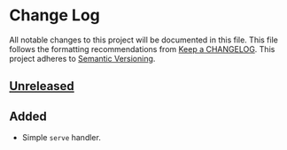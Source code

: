 # Change Log
All notable changes to this project will be documented in this file. This file
follows the formatting recommendations from [Keep a
CHANGELOG](http://keepachangelog.com/). This project adheres to [Semantic
Versioning](http://semver.org/).

## [Unreleased][unreleased]
## Added
- Simple `serve` handler.

[unreleased]: https://github.com/plutonbrb/nero-warp/compare/...HEAD

